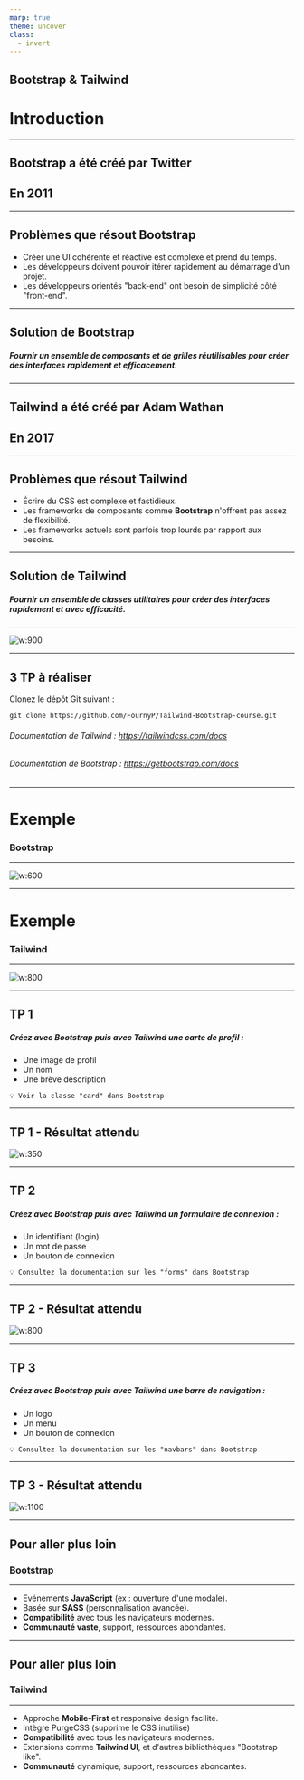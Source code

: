 ```yaml
---
marp: true
theme: uncover
class:
  - invert
---
```


<style>
  section::before {
    left: 30px;
    color: #fff;
    bottom: 20px;
    font-size: 16px;
    font-weight: bold;
    position: absolute;
    content: "Pierre Fourny";
  }
</style>

## **Bootstrap & Tailwind**

# Introduction

---

## Bootstrap a été créé par **Twitter**

## En **2011**

---

## Problèmes que résout **Bootstrap**

- Créer une UI cohérente et réactive est complexe et prend du temps.
- Les développeurs doivent pouvoir itérer rapidement au démarrage d'un projet.
- Les développeurs orientés "back-end" ont besoin de simplicité côté "front-end".

---

## Solution de **Bootstrap**

##### Fournir un ensemble de **composants** et de grilles **réutilisables** pour créer des interfaces rapidement et efficacement.

---

## Tailwind a été créé par **Adam Wathan**

## En **2017**

---

## Problèmes que résout **Tailwind**

- Écrire du CSS est complexe et fastidieux.
- Les frameworks de composants comme **Bootstrap** n'offrent pas assez de flexibilité.
- Les frameworks actuels sont parfois trop lourds par rapport aux besoins.

---

## Solution de **Tailwind**

##### Fournir un ensemble de **classes utilitaires** pour créer des interfaces rapidement et avec efficacité.

---

![w:900](https://i.ibb.co/HnQn37k/DALL-E-Tailwind-VS-Bootstrap.png)

---

## 3 TP à réaliser

Clonez le dépôt Git suivant :

```
git clone https://github.com/FournyP/Tailwind-Bootstrap-course.git
```

###### Documentation de Tailwind : https://tailwindcss.com/docs

###### Documentation de Bootstrap : https://getbootstrap.com/docs

---

# Exemple

### **Bootstrap**

---

![w:600](https://i.ibb.co/48Y8X28/bootstrap-tp-example.png)

---

# Exemple

### **Tailwind**

---

![w:800](https://i.ibb.co/WF6M5Th/tailwind-tp-example.png)

---

## TP 1

##### Créez avec **Bootstrap** puis avec **Tailwind** une carte de profil :

- Une image de profil
- Un nom
- Une brève description

`💡 Voir la classe "card" dans Bootstrap`

---

## TP 1 - Résultat attendu

![w:350](https://i.ibb.co/CJsnH9y/tp1.png)

---

## TP 2

##### Créez avec **Bootstrap** puis avec **Tailwind** un formulaire de connexion :

- Un identifiant (login)
- Un mot de passe
- Un bouton de connexion

`💡 Consultez la documentation sur les "forms" dans Bootstrap`

---

## TP 2 - Résultat attendu

![w:800](https://i.ibb.co/JdgwxRn/tp2.png)

---

## TP 3

##### Créez avec **Bootstrap** puis avec **Tailwind** une barre de navigation :

- Un logo
- Un menu
- Un bouton de connexion

`💡 Consultez la documentation sur les "navbars" dans Bootstrap`

---

## TP 3 - Résultat attendu

![w:1100](https://i.ibb.co/RyCCnvx/tp3.png)

---

## Pour aller plus loin

### **Bootstrap**

---

- Evénements **JavaScript** (ex : ouverture d'une modale).
- Basée sur **SASS** (personnalisation avancée).
- **Compatibilité** avec tous les navigateurs modernes.
- **Communauté vaste**, support, ressources abondantes.

---

## Pour aller plus loin

### **Tailwind**

---

- Approche **Mobile-First** et responsive design facilité.
- Intègre PurgeCSS (supprime le CSS inutilisé)
- **Compatibilité** avec tous les navigateurs modernes.
- Extensions comme **Tailwind UI**, et d'autres bibliothèques "Bootstrap like".
- **Communauté** dynamique, support, ressources abondantes.
